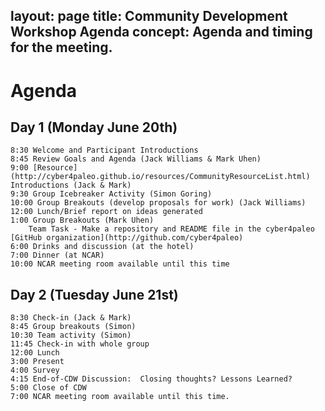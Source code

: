 layout: page
title: Community Development Workshop Agenda
concept: Agenda and timing for the meeting.
---

# Agenda

## Day 1 (Monday June 20th)
	
	8:30 Welcome and Participant Introductions
	8:45 Review Goals and Agenda (Jack Williams & Mark Uhen)
	9:00 [Resource](http://cyber4paleo.github.io/resources/CommunityResourceList.html) Introductions (Jack & Mark)
	9:30 Group Icebreaker Activity (Simon Goring)
	10:00 Group Breakouts (develop proposals for work) (Jack Williams)
	12:00 Lunch/Brief report on ideas generated
	1:00 Group Breakouts (Mark Uhen)
		Team Task - Make a repository and README file in the cyber4paleo [GitHub organization](http://github.com/cyber4paleo)
	6:00 Drinks and discussion (at the hotel)
	7:00 Dinner (at NCAR)
	10:00 NCAR meeting room available until this time

## Day 2 (Tuesday June 21st)
	8:30 Check-in (Jack & Mark)
	8:45 Group breakouts (Simon)
	10:30 Team activity (Simon)
	11:45 Check-in with whole group
	12:00 Lunch
	3:00 Present
	4:00 Survey
	4:15 End-of-CDW Discussion:  Closing thoughts? Lessons Learned? 
	5:00 Close of CDW 
	7:00 NCAR meeting room available until this time.
